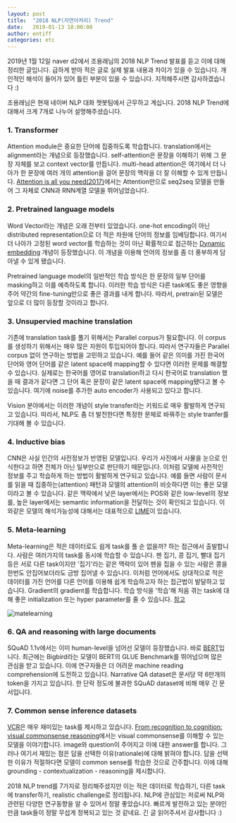 ```yaml
---
layout: post
title:  "2018 NLP(자연어처리) Trend"
date:   2019-01-13 18:00:00
author: entiff
categories: etc
---
```


2019년 1월 12일 naver d2에서 조용래님의 2018 NLP Trend 발표를 듣고 이에 대해 정리한 글입니다. 급하게 받아 적은 글로 실제 발표 내용과 차이가 있을 수 있습니다. 개인적인 해석이 들어가 있어 틀린 부분이 있을 수 있습니다. 지적해주시면 감사하겠습니다 :)

조용래님은 현재 네이버 NLP 대화 챗봇팀에서 근무하고 계십니다. 2018 NLP Trend에 대해서 크게 7개로 나누어 설명해주셨습니다.

### 1. Transformer

Attention module은 중요한 단어에 집중하도록 학습합니다. translation에서는 alignment라는 개념으로 등장했습니다. self-attention은 문장을 이해하기 위해 그 문장 자체를 보고 context vector를 만듭니다. multi-head attention은 여기에서 더 나아가 한 문장에 여러 개의 attention을 걸어 문장의 맥락을 더 잘 이해할 수 있게 만듭니다. [Attention is all you need(2017)](https://arxiv.org/pdf/1706.03762.pdf)에서는 Attention만으로 seq2seq 모델을 만들어 그 자체로 CNN과 RNN계열 모델을 뛰어넘었습니다.

### 2. Pretrained language models

Word Vector라는 개념은 오래 전부터 있었습니다. one-hot encoding이 아닌 distributed representation으로 더 적은 차원에 단어의 정보를 임베딩합니다. 여기서 더 나아가 고정된 word vector를 학습하는 것이 아닌 확률적으로 접근하는 [Dynamic embedding](https://arxiv.org/pdf/1702.08359.pdf) 개념이 등장했습니다. 이 개념을 이용해 언어의 정보를 좀 더 풍부하게 담아낼 수 있게 됐습니다.

Pretrained language model의 일반적인 학습 방식은 한 문장의 일부 단어를 masking하고 이를 예측하도록 합니다. 이러한 학습 방식은 다른 task에도 좋은 영향을 주어 약간의 fine-tuning만으로 좋은 결과를 내게 합니다. 따라서, pretrain된 모델은 앞으로 더 많이 등장할 것이라고 합니다.

### 3. Unsupervied machine translation

기존에 translation task를 풀기 위해서는 Parallel corpus가 필요합니다. 이 corpus를 생성하기 위해서는 매우 많은 자원이 투입되어야 합니다. 따라서 연구자들은 Parallel corpus 없이 연구하는 방법을 고민하고 있습니다. 예를 들어 같은 의미를 가진 한국어 단어와 영어 단어를 같은 latent space에 mapping할 수 있다면 이러한 문제를 해결할 수 있습니다. 실제로는 한국어를 영어로 translation하고 다시 한국어로 translation 했을 때 결과가 같다면 그 단어 혹은 문장이 같은 latent space에 mapping됐다고 볼 수 있습니다. 여기에 noise를 추가한 auto encoder가 사용되고 있다고 합니다.

Vision 분야에서는 이러한 개념이 style transfer라는 키워드로 매우 활발하게 연구되고 있습니다. 따라서, NLP도 좀 더 발전한다면 특정한 문체로 바꿔주는 style tranfer를 기대해 볼 수 있습니다.

### 4. Inductive bias

CNN은 사실 인간의 사전정보가 반영된 모델입니다. 우리가 사진에서 사물을 눈으로 인식한다고 하면 전체가 아닌 일부만으로 판단하기 때문입니다. 이처럼 모델에 사전적인 정보를 주고 학습하게 하는 방법이 활발하게 연구되고 있습니다. 예를 들면 사람이 문서를 읽을 때 집중하는(attention) 패턴과 모델의 attention이 비슷하다면 이는 좋은 모델이라고 볼 수 있습니다. 같은 맥락에서 낮은 layer에서는 POS와 같은 low-level의 정보를, 높은 layer에서는 semantic information을 전달하는 것이 확인되고 있습니다. 이와같은 모델의 해석가능성에 대해서는 대표적으로 [LIME](https://arxiv.org/pdf/1602.04938.pdf?__hstc=200028081.1bb630f9cde2cb5f07430159d50a3c91.1523923200081.1523923200082.1523923200083.1&__hssc=200028081.1.1523923200084&__hsfp=1773666937)이 있습니다.

### 5. Meta-learning

Meta-learning은 적은 데이터로도 쉽게 task를 풀 순 없을까? 하는 접근에서 출발합니다. 사람은 여러가지의 task를 동시에 학습할 수 있습니다. 펜 집기, 콩 집기, 빨대 집기 등은 서로 다른 task이지만 '집기'라는 같은 맥락이 있어 펜을 집을 수 있는 사람은 콩을 한번도 안집어보더라도 금방 집어낼 수 있습니다. 이처럼 언어에서도 상대적으로 적은 데이터를 가진 언어를 다른 언어를 이용해 쉽게 학습하고자 하는 접근법이 발달하고 있습니다. Gradient의 gradient를 학습합니다. 학습 방식을 '학습'해 처음 겪는 task에 대해 좋은 initialization 또는 hyper parameter를 줄 수 있습니다. [참고](https://arxiv.org/pdf/1808.08437.pdf)

![matelearning](https://github.com/shwksl101/shwksl101.github.io/blob/master/images/metalearning.PNG?raw=true)

### 6. QA and reasoning with large documents

SQuAD 1.1v에서는 이미 human-level을 넘어선 모델이 등장했습니다. 바로 [BERT](https://arxiv.org/pdf/1810.04805.pdf)입니다. 최근에는 Bigbird라는 모델이 BERT의 GLUE Benchmark를 뛰어넘으며 많은 관심을 받고 있습니다. 이에 연구자들은 더 어려운 machine reading comprehension에 도전하고 있습니다. Narrative QA dataset은 문서당 약 6만개의 token을 가지고 있습니다. 한 단락 정도에 불과한 SQuAD dataset에 비해 매우 긴 문서입니다.

### 7. Common sense inference datasets

[VCR](https://visualcommonsense.com/)은 매우 재미있는 task를 제시하고 있습니다. [From recognition to cognition: visual commonsense reasoning](https://arxiv.org/pdf/1811.10830.pdf)에서는 visual commonsense를 이해할 수 있는 모델을 이야기합니다. image와 question이 주어지고 이에 대한 answer를 합니다. 그러나 여기서 재밌는 점은 답을 선택한 이유(rationale)에 대해 밝혀야 합니다. 답을 선택한 이유가 적절하다면 모델이 common sense를 학습한 것으로 간주합니다. 이에 대해 grounding - contextualization - reasoning을 제시합니다.

2018 NLP trend를 7가지로 정리해주셨지만 이는 적은 데이터로 학습하기, 다른 task에 transfer하기, realistic challenge로 정리됩니다. NLP에 관심있는 저로써 NLP와 관련된 다양한 연구동향을 알 수 있어서 정말 좋았습니다. 빠르게 발전하고 있는 분야인 만큼 task들이 정말 무섭게 정복되고 있는 것 같네요. 긴 글 읽어주셔서 감사합니다 :)
